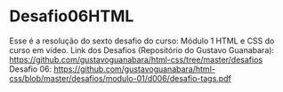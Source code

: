 # Desafio06HTML
Esse é a resolução do sexto desafio do curso: Módulo 1 HTML e CSS do curso em vídeo.
Link dos Desafios (Repositório do Gustavo Guanabara):
https://github.com/gustavoguanabara/html-css/tree/master/desafios
Desafio 06:
https://github.com/gustavoguanabara/html-css/blob/master/desafios/modulo-01/d006/desafio-tags.pdf
